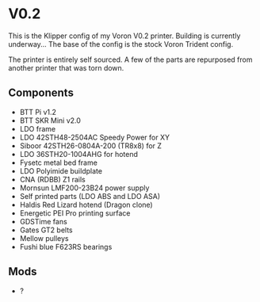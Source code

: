 # V0.2
This is the Klipper config of my Voron V0.2 printer. Building is currently underway... The base of the config is the stock Voron Trident config.

The printer is entirely self sourced. A few of the parts are repurposed from another printer that was torn down.

## Components
 - BTT Pi v1.2
 - BTT SKR Mini v2.0
 - LDO frame
 - LDO 42STH48-2504AC Speedy Power for XY
 - Siboor 42STH26-0804A-200 (TR8x8) for Z
 - LDO 36STH20-1004AHG for hotend
 - Fysetc metal bed frame
 - LDO Polyimide buildplate
 - CNA (RDBB) Z1 rails
 - Mornsun LMF200-23B24 power supply
 - Self printed parts (LDO ABS and LDO ASA)
 - Haldis Red Lizard hotend (Dragon clone)
 - Energetic PEI Pro printing surface
 - GDSTime fans
 - Gates GT2 belts
 - Mellow pulleys
 - Fushi blue F623RS bearings


## Mods
 - ?
